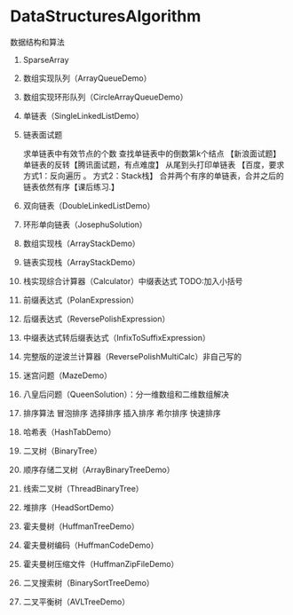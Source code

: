 # DataStructuresAlgorithm
数据结构和算法

1. SparseArray

2. 数组实现队列（ArrayQueueDemo）

3. 数组实现环形队列（CircleArrayQueueDemo）

4. 单链表（SingleLinkedListDemo）

5. 链表面试题

    求单链表中有效节点的个数
    查找单链表中的倒数第k个结点 【新浪面试题】
    单链表的反转【腾讯面试题，有点难度】
    从尾到头打印单链表 【百度，要求方式1：反向遍历 。 方式2：Stack栈】
    合并两个有序的单链表，合并之后的链表依然有序【课后练习.】

5. 双向链表（DoubleLinkedListDemo）

6. 环形单向链表（JosephuSolution）

7. 数组实现栈（ArrayStackDemo）

7. 链表实现栈（ArrayStackDemo）

8. 栈实现综合计算器（Calculator）中缀表达式
    TODO:加入小括号
9. 前缀表达式（PolanExpression）

10. 后缀表达式（ReversePolishExpression）

11. 中缀表达式转后缀表达式（InfixToSuffixExpression）

12. 完整版的逆波兰计算器（ReversePolishMultiCalc）非自己写的

13. 迷宫问题（MazeDemo）

14. 八皇后问题（QueenSolution）：分一维数组和二维数组解决

15. 排序算法
    冒泡排序
    选择排序
    插入排序
    希尔排序
    快速排序
16. 哈希表（HashTabDemo）

17. 二叉树（BinaryTree）

18. 顺序存储二叉树（ArrayBinaryTreeDemo）

19. 线索二叉树（ThreadBinaryTree）

20. 堆排序（HeadSortDemo）

21. 霍夫曼树（HuffmanTreeDemo）

22. 霍夫曼树编码（HuffmanCodeDemo）

23. 霍夫曼树压缩文件（HuffmanZipFileDemo）

24. 二叉搜索树（BinarySortTreeDemo）

25. 二叉平衡树（AVLTreeDemo）